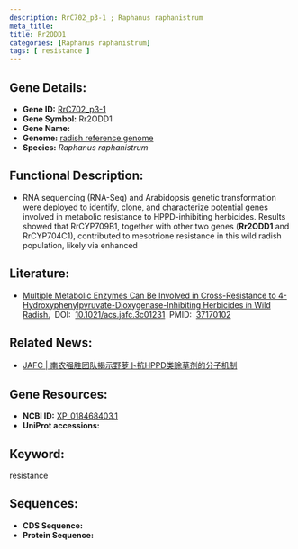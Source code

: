 ```yaml
---
description: RrC702_p3-1 ; Raphanus raphanistrum
meta_title:
title: Rr2ODD1
categories: [Raphanus raphanistrum]
tags: [ resistance ]
---
```


## Gene Details:
- **Gene ID:**	[RrC702_p3-1]()
- **Gene Symbol:** Rr2ODD1
- **Gene Name:** 
- **Genome:** [radish reference genome]()
- **Species:** *Raphanus raphanistrum*

## Functional Description:
   - RNA sequencing (RNA-Seq) and Arabidopsis genetic transformation were deployed to identify, clone, and characterize potential genes involved in metabolic resistance to HPPD-inhibiting herbicides.  Results showed that RrCYP709B1, together with other two genes (**Rr2ODD1** and RrCYP704C1), contributed to mesotrione resistance in this wild radish population, likely via enhanced

## Literature:
   - [Multiple Metabolic Enzymes Can Be Involved in Cross-Resistance to 4-Hydroxyphenylpyruvate-Dioxygenase-Inhibiting Herbicides in Wild Radish.]( https://pubs.acs.org/doi/10.1021/acs.jafc.3c01231)&nbsp;&nbsp;DOI:&nbsp;&nbsp;[10.1021/acs.jafc.3c01231](https://pubs.acs.org/doi/10.1021/acs.jafc.3c01231)&nbsp;&nbsp;PMID:&nbsp;&nbsp;[37170102](https://pubmed.ncbi.nlm.nih.gov/37170102/)

## Related News:
   - [JAFC | 南农强胜团队揭示野萝卜抗HPPD类除草剂的分子机制](https://mp.weixin.qq.com/s?__biz=Mzg3MDEwNDEyMg==&mid=2247549939&idx=4&sn=9ec706c752e9c44eea4a23f2d71b9054&chksm=e5909b10235fe25f04b51b7bdfa1b3d27e9b1f70463248068c135e97c6e39f8309f081f2d3a5&scene=27#wechat_redirect)

## Gene Resources:
- **NCBI ID:** [XP_018468403.1](https://www.ncbi.nlm.nih.gov/gene/?term=XP_018468403.1)
- **UniProt accessions:** [](https://www.uniprot.org/uniprotkb//entry)

## Keyword:
resistance

## Sequences:
- **CDS Sequence:**
- **Protein Sequence:**
